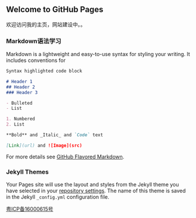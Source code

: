 ## Welcome to GitHub Pages


欢迎访问我的主页，网站建设中。。

### Markdown语法学习

Markdown is a lightweight and easy-to-use syntax for styling your writing. It includes conventions for

```markdown
Syntax highlighted code block

# Header 1
## Header 2
### Header 3

- Bulleted
- List

1. Numbered
2. List

**Bold** and _Italic_ and `Code` text

[Link](url) and ![Image](src)
```

For more details see [GitHub Flavored Markdown](https://guides.github.com/features/mastering-markdown/).


### Jekyll Themes

Your Pages site will use the layout and styles from the Jekyll theme you have selected in your [repository settings](https://github.com/guyuesha/guyuesha.github.io/settings). The name of this theme is saved in the Jekyll `_config.yml` configuration file.





[粤ICP备16000615号](http://www.beian.miit.gov.cn)
